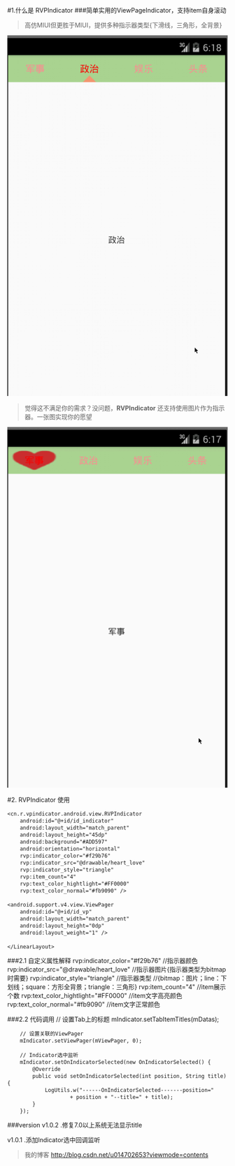 #1.什么是 RVPIndicator
###简单实用的ViewPageIndicator，支持item自身滚动
> 高仿MIUI但更胜于MIUI，提供多种指示器类型{下滑线，三角形，全背景}


![](hello_2.gif)
> 觉得这不满足你的需求？没问题，**RVPIndicator** 还支持使用图片作为指示器。一张图实现你的愿望

![](hello_1.gif)

#2. RVPIndicator 使用
    <LinearLayout xmlns:android="http://schemas.android.com/apk/res/android"
    xmlns:tools="http://schemas.android.com/tools"
    xmlns:rvp="http://schemas.android.com/apk/res-auto"
    android:layout_width="match_parent"
    android:layout_height="match_parent"
    android:background="#ffffffff"
    android:orientation="vertical" >

    <cn.r.vpindicator.android.view.RVPIndicator
        android:id="@+id/id_indicator"
        android:layout_width="match_parent"
        android:layout_height="45dp"
        android:background="#ADD597"
        android:orientation="horizontal"
        rvp:indicator_color="#f29b76"
        rvp:indicator_src="@drawable/heart_love"
        rvp:indicator_style="triangle"
        rvp:item_count="4"
        rvp:text_color_hightlight="#FF0000"
        rvp:text_color_normal="#fb9090" />

    <android.support.v4.view.ViewPager
        android:id="@+id/id_vp"
        android:layout_width="match_parent"
        android:layout_height="0dp"
        android:layout_weight="1" />

	</LinearLayout>

###2.1 自定义属性解释
    	rvp:indicator_color="#f29b76"				//指示器颜色
        rvp:indicator_src="@drawable/heart_love"	//指示器图片{指示器类型为bitmap时需要}
        rvp:indicator_style="triangle"				//指示器类型
       											    //{bitmap：图片；line：下划线；square：方形全背景；triangle：三角形}
        rvp:item_count="4"							//item展示个数
        rvp:text_color_hightlight="#FF0000"			//item文字高亮颜色
        rvp:text_color_normal="#fb9090"				//item文字正常颜色







###2.2 代码调用
    	// 设置Tab上的标题
		mIndicator.setTabItemTitles(mDatas);

		// 设置关联的ViewPager
		mIndicator.setViewPager(mViewPager, 0);

		// Indicator选中监听
		mIndicator.setOnIndicatorSelected(new OnIndicatorSelected() {
			@Override
			public void setOnIndicatorSelected(int position, String title) {
				LogUtils.w("------OnIndicatorSelected-------position="
						+ position + "--title=" + title);
			}
		});


###version
v1.0.2
.修复7.0以上系统无法显示title

v1.0.1
.添加Indicator选中回调监听


> 我的博客 http://blog.csdn.net/u014702653?viewmode=contents












